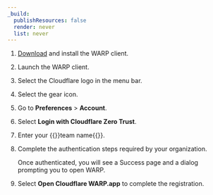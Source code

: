 ```yaml
---
_build:
  publishResources: false
  render: never
  list: never
---
```


1. [Download](/cloudflare-one/connections/connect-devices/warp/download-warp/) and install the WARP client.
2. Launch the WARP client.
3. Select the Cloudflare logo in the menu bar.
4. Select the gear icon.
5. Go to **Preferences** > **Account**.
6. Select **Login with Cloudflare Zero Trust**.
7. Enter your {{<glossary-tooltip term_id="team name">}}team name{{</glossary-tooltip>}}.
8. Complete the authentication steps required by your organization.

    Once authenticated, you will see a Success page and a dialog prompting you to open WARP.
9. Select **Open Cloudflare WARP.app** to complete the registration.
